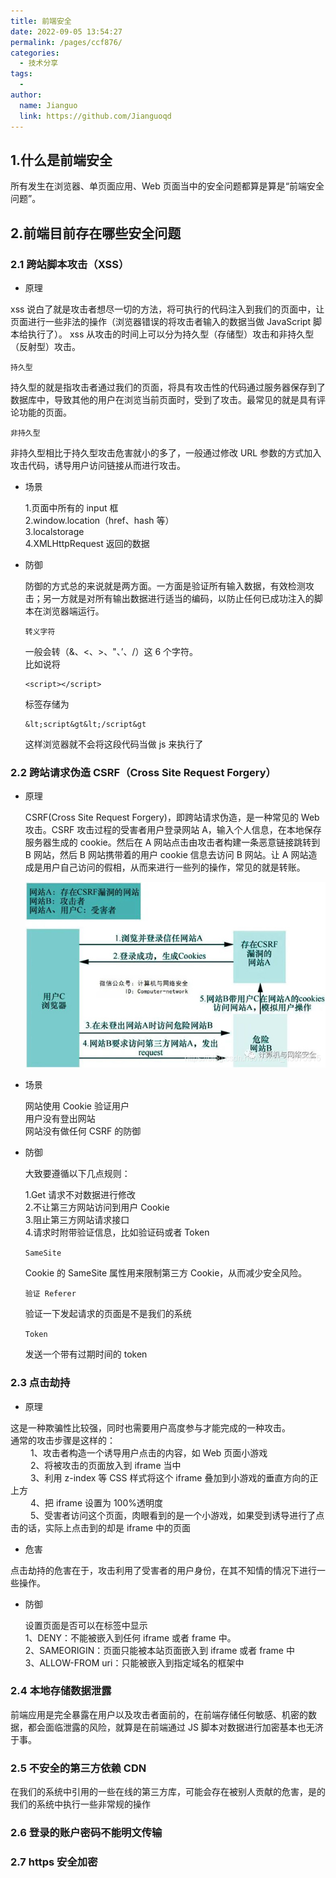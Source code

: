 ```yaml
---
title: 前端安全
date: 2022-09-05 13:54:27
permalink: /pages/ccf876/
categories:
  - 技术分享
tags:
  -
author:
  name: Jianguo
  link: https://github.com/Jianguoqd
---
```


## 1.什么是前端安全

所有发生在浏览器、单页面应用、Web 页面当中的安全问题都算是算是“前端安全问题”。

## 2.前端目前存在哪些安全问题

### 2.1 跨站脚本攻击（XSS）

- 原理

xss 说白了就是攻击者想尽一切的方法，将可执行的代码注入到我们的页面中，让页面进行一些非法的操作（浏览器错误的将攻击者输入的数据当做 JavaScript 脚本给执行了）。
xss 从攻击的时间上可以分为持久型（存储型）攻击和非持久型（反射型）攻击。

`持久型`

持久型的就是指攻击者通过我们的页面，将具有攻击性的代码通过服务器保存到了数据库中，导致其他的用户在浏览当前页面时，受到了攻击。最常见的就是具有评论功能的页面。

`非持久型`

非持久型相比于持久型攻击危害就小的多了，一般通过修改 URL 参数的方式加入攻击代码，诱导用户访问链接从而进行攻击。

- 场景

  1.页面中所有的 input 框</br>
  2.window.location（href、hash 等）</br>
  3.localstorage</br>
  4.XMLHttpRequest 返回的数据

<!-- - 危害

  网络钓鱼,包括盗取各类用户账号;</br>
  窃取用户 cookies 资料,从而获取用户隐私信息,或利用用户身份进一步对网站执行操作;</br>
  劫持用户(浏览器)会话,从而执行任意操作,例如进行非法转账、强制发表日志、发送电子邮件等;</br>
  强制弹出广告页面、刷流量等;</br>
  网页挂马;进行恶意操作,例如任意篡改页面信息、删除文章等 进行大量的客户端攻击,如 DDoS 攻击;</br>
  获取客户端信息,例如用户的浏览历史、真实 IP、开放端口等;</br>
  控制受害者机器向其他网站发起攻击;</br>
  结合其他漏洞,如 CSRF 漏洞,实施进一步作恶;</br>
  提升用户权限,包括进一步渗透网站;</br>
  传播跨站脚本，蠕虫等; -->

- 防御

  防御的方式总的来说就是两方面。一方面是验证所有输入数据，有效检测攻击；另一方就是对所有输出数据进行适当的编码，以防止任何已成功注入的脚本在浏览器端运行。

  `转义字符`

  一般会转（&、<、>、"、’、/）这 6 个字符。</br>
  比如说将

  ```
  <script></script>
  ```

  标签存储为

  ```
  &lt;script&gt&lt;/script&gt
  ```

  这样浏览器就不会将这段代码当做 js 来执行了

### 2.2 跨站请求伪造 CSRF（Cross Site Request Forgery）

- 原理

  CSRF(Cross Site Request Forgery)，即跨站请求伪造，是一种常见的 Web 攻击。CSRF 攻击过程的受害者用户登录网站 A，输入个人信息，在本地保存服务器生成的 cookie。然后在 A 网站点击由攻击者构建一条恶意链接跳转到 B 网站，然后 B 网站携带着的用户 cookie 信息去访问 B 网站。让 A 网站造成是用户自己访问的假相，从而来进行一些列的操作，常见的就是转账。

  <p align="center"> <img src="/img/20210610003120839.png" /> </p>

- 场景

  网站使用 Cookie 验证用户</br>
  用户没有登出网站</br>
  网站没有做任何 CSRF 的防御

- 防御

  大致要遵循以下几点规则：

  1.Get 请求不对数据进行修改</br> 2.不让第三方网站访问到用户 Cookie</br> 3.阻止第三方网站请求接口 </br> 4.请求时附带验证信息，比如验证码或者 Token

  `SameSite`

  Cookie 的 SameSite 属性用来限制第三方 Cookie，从而减少安全风险。

  `验证 Referer`

  验证一下发起请求的页面是不是我们的系统

  `Token`

  发送一个带有过期时间的 token

### 2.3 点击劫持

- 原理

这是一种欺骗性比较强，同时也需要用户高度参与才能完成的一种攻击。</br>
通常的攻击步骤是这样的：</br>
　　 1、攻击者构造一个诱导用户点击的内容，如 Web 页面小游戏 </br>
　　 2、将被攻击的页面放入到 iframe 当中 </br>
　　 3、利用 z-index 等 CSS 样式将这个 iframe 叠加到小游戏的垂直方向的正上方 </br>
　　 4、把 iframe 设置为 100%透明度 </br>
　　 5、受害者访问这个页面，肉眼看到的是一个小游戏，如果受到诱导进行了点击的话，实际上点击到的却是 iframe 中的页面

- 危害

点击劫持的危害在于，攻击利用了受害者的用户身份，在其不知情的情况下进行一些操作。

- 防御

  设置页面是否可以在标签中显示 </br>
  1、DENY：不能被嵌入到任何 iframe 或者 frame 中。</br>
  2、SAMEORIGIN：页面只能被本站页面嵌入到 iframe 或者 frame 中</br>
  3、ALLOW-FROM uri：只能被嵌入到指定域名的框架中

### 2.4 本地存储数据泄露

前端应用是完全暴露在用户以及攻击者面前的，在前端存储任何敏感、机密的数据，都会面临泄露的风险，就算是在前端通过 JS 脚本对数据进行加密基本也无济于事。

### 2.5 不安全的第三方依赖 CDN

在我们的系统中引用的一些在线的第三方库，可能会存在被别人贡献的危害，是的我们的系统中执行一些非常规的操作

### 2.6 登录的账户密码不能明文传输

### 2.7 https 安全加密
